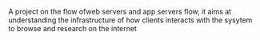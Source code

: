 A project on the flow ofweb servers and app servers flow, it aims at understanding the infrastructure of how clients interacts with the sysytem to browse and research on the internet

